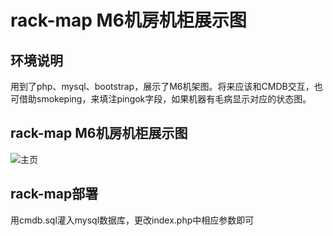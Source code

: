 
rack-map M6机房机柜展示图
=========================

环境说明
--------

用到了php、mysql、bootstrap，展示了M6机架图。将来应该和CMDB交互，也可借助smokeping，来填注pingok字段，如果机器有毛病显示对应的状态图。<br>

rack-map M6机房机柜展示图
-------------------------
![主页](http://img.rendoumi.com/t/git/rack-map.jpg)

rack-map部署
------------
用cmdb.sql灌入mysql数据库，更改index.php中相应参数即可
